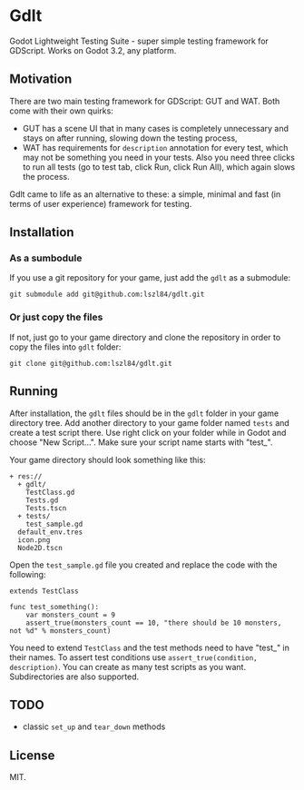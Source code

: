 # Gdlt
Godot Lightweight Testing Suite - super simple testing framework for GDScript. Works on Godot 3.2, any platform.

## Motivation

There are two main testing framework for GDScript: GUT and WAT. Both come with their own quirks:
- GUT has a scene UI that in many cases is completely unnecessary and stays on after running, slowing down the testing process,
- WAT has requirements for `description` annotation for every test, which may not be something you need in your tests. Also you need three clicks to run all tests (go to test tab, click Run, click Run All), which again slows the process.

Gdlt came to life as an alternative to these: a simple, minimal and fast (in terms of user experience) framework for testing.

## Installation

### As a sumbodule

If you use a git repository for your game, just add the `gdlt` as a submodule:

```
git submodule add git@github.com:lszl84/gdlt.git
```

### Or just copy the files

If not, just go to your game directory and clone the repository in order to copy the files into `gdlt` folder:

```
git clone git@github.com:lszl84/gdlt.git
```

## Running

After installation, the `gdlt` files should be in the `gdlt` folder in your game directory tree. Add another directory to your game folder named `tests` and create a test script there. Use right click on your folder while in Godot and choose "New Script...". Make sure your script name starts with "test_".

Your game directory should look something like this:
```
+ res://
  + gdlt/
    TestClass.gd
    Tests.gd
    Tests.tscn
  + tests/
    test_sample.gd
  default_env.tres
  icon.png
  Node2D.tscn
```

Open the `test_sample.gd` file you created and replace the code with the following:

```
extends TestClass

func test_something():
	var monsters_count = 9
	assert_true(monsters_count == 10, "there should be 10 monsters, not %d" % monsters_count)
```

You need to extend `TestClass` and the test methods need to have "test_" in their names. To assert test conditions use `assert_true(condition, description)`. You can create as many test scripts as you want. Subdirectories are also supported.

## TODO

- classic `set_up` and `tear_down` methods

## License

MIT.
